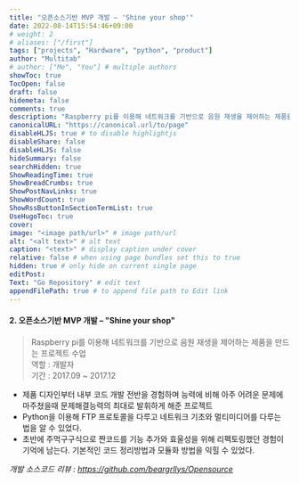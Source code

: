 ```yaml
---
title: "오픈소스기반 MVP 개발 – 'Shine your shop'"
date: 2022-08-14T15:54:46+09:00
# weight: 2
# aliases: ["/first"]
tags: ["projects", "Hardware", "python", "product"]
author: "Multitab"
# author: ["Me", "You"] # multiple authors
showToc: true
TocOpen: false
draft: false
hidemeta: false
comments: true
description: "Raspberry pi를 이용해 네트워크를 기반으로 음원 재생을 제어하는 제품을 만드는 프로젝트 수업 "
canonicalURL: "https://canonical.url/to/page"
disableHLJS: true # to disable highlightjs
disableShare: false
disableHLJS: false
hideSummary: false
searchHidden: true
ShowReadingTime: true
ShowBreadCrumbs: true
ShowPostNavLinks: true
ShowWordCount: true
ShowRssButtonInSectionTermList: true
UseHugoToc: true
cover:
image: "<image path/url>" # image path/url
alt: "<alt text>" # alt text
caption: "<text>" # display caption under cover
relative: false # when using page bundles set this to true
hidden: true # only hide on current single page
editPost:
Text: "Go Repository" # edit text
appendFilePath: true # to append file path to Edit link
---
```

#### 2. 오픈소스기반 MVP 개발 – "Shine your shop"
> Raspberry pi를 이용해 네트워크를 기반으로 음원 재생을 제어하는 제품을 만드는 프로젝트 수업   
> 역할 : 개발자  
> 기간 : 2017.09 ~ 2017.12
- 제품 디자인부터 내부 코드 개발 전반을 경험하며 능력에 비해 아주 어려운 문제에 마주쳤을때 문제해결능력의 최대로 발휘하게 해준 프로젝트
- Python을 이용해 FTP 프로토콜을 다루고 네트워크 기초와 멀티미디어를 다루는 법을 알 수 있었다.
- 초반에 주먹구구식으로 짠코드를 기능 추가와 효울성을 위해 리펙토링했던 경험이 기억에 남는다. 기본적인 코드 정리방법과 모듈화 방법을 익힐 수 있었다.

*개발 소스코드 리뷰 : https://github.com/beargrllys/Opensource*